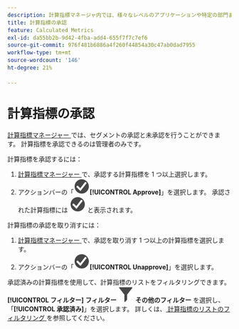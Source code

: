 ```yaml
---
description: 計算指標マネージャ内では、様々なレベルのアプリケーションや特定の部門またはグループに対応した指標の承認を含むワークフローを設定できます。
title: 計算指標の承認
feature: Calculated Metrics
exl-id: da55bb2b-9d42-4fba-add4-655f7f7c7ef6
source-git-commit: 976f481b6886a4f260f44854a30c47ab0dad7955
workflow-type: tm+mt
source-wordcount: '146'
ht-degree: 21%

---
```


# 計算指標の承認

[ 計算指標マネージャー ](cm-manager.md) では、セグメントの承認と未承認を行うことができます。 計算指標を承認できるのは管理者のみです。

計算指標を承認するには：

1. [ 計算指標マネージャー ](cm-approving.md) で、承認する計算指標を 1 つ以上選択します。
1. アクションバーの「![CheckmarkCircle](/help/assets/icons/CheckmarkCircle.svg)**[!UICONTROL Approve]**」を選択します。 承認された計算指標には ![CheckmarkCircle](/help/assets/icons/CheckmarkCircle.svg) と表示されます。

計算指標の承認を取り消すには：

1. [ 計算指標マネージャー ](cm-approving.md) で、承認を取り消す 1 つ以上の計算指標を選択します。
1. アクションバーの「![CheckmarkCircle](/help/assets/icons/CheckmarkCircle.svg)**[!UICONTROL Unapprove]**」を選択します。


承認済みの計算指標を使用して、計算指標のリストをフィルタリングできます。 **[!UICONTROL フィルター]** **フィルター ![ パネルから ](/help/assets/icons/Filter.svg) その他のフィルター** を選択し、「**[!UICONTROL 承認済み]**」を選択します。 詳しくは、[ 計算指標のリストのフィルタリング ](/help/components/calc-metrics/cm-workflow/cm-filter.md) を参照してください。
